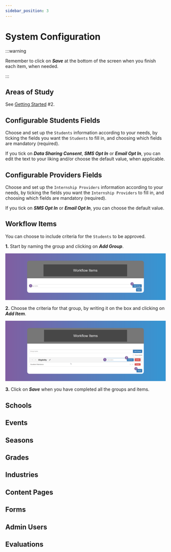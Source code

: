 ```yaml
---
sidebar_position: 3
---
```


# System Configuration

:::warning

Remember to click on **_Save_** at the bottom of the screen when you finish each item, when needed.

:::

## Areas of Study

See [Getting Started](/school-admins/getting-started) #2.

## Configurable Students Fields

Choose and set up the `Students` information according to your needs, by ticking the fields you want the `Students` to fill in, and choosing which fields are mandatory (required).

If you tick on **_Data Sharing Consent_**, **_SMS Opt In_** or **_Email Opt In_**, you can edit the text to your liking and/or choose the default value, when applicable.

## Configurable Providers Fields

Choose and set up the `Internship Providers` information according to your needs, by ticking the fields you want the `Internship Providers` to fill in, and choosing which fields are mandatory (required).

If you tick on **_SMS Opt In_** or **_Email Opt In_**, you can choose the default value.

## Workflow Items

You can choose to include criteria for the `Students` to be approved.

**1.** Start by naming the group and clicking on **_Add Group_**.

![Reset Password](images/workflow-group%20name.png)

**2.** Choose the criteria for that group, by writing it on the box and clicking on **_Add Item_**.

![Reset Password](images/workflow-item.png)

**3.** Click on **_Save_** when you have completed all the groups and items.



## Schools
## Events
## Seasons
## Grades
## Industries
## Content Pages
## Forms
## Admin Users
## Evaluations
